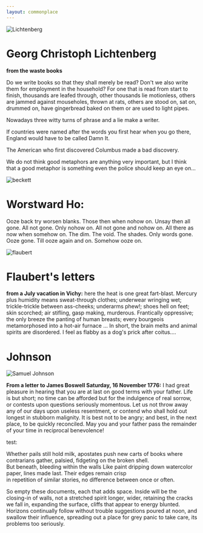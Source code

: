 ```yaml
---
layout: commonplace
---
```


![Lichtenberg](https://upload.wikimedia.org/wikipedia/commons/thumb/1/1b/Georg_Christoph_Lichtenberg2.jpg/658px-Georg_Christoph_Lichtenberg2.jpg)

# Georg Christoph Lichtenberg

**from the waste books**

Do we write books so that they shall merely be read? Don't we also write them for employment in the household? For one that is read from start to finish, thousands are leafed through, other thousands lie motionless, others are jammed against mouseholes, thrown at rats, others are stood on, sat on, drummed on, have gingerbread baked on them or are used to light pipes.

Nowadays three witty turns of phrase and a lie make a writer. 

If countries were named after the words you first hear when you go there, England would have to be called Damn It.

The American who first discovered Columbus made a bad discovery. 

We do not think good metaphors are anything very important, but I think that a good metaphor is something even the police should keep an eye on... 

![beckett](http://payload.cargocollective.com/1/0/128/523480/BECKETT.jpg)

# Worstward Ho:
Ooze back try worsen blanks. Those then when nohow on. Unsay then all gone. All not gone. Only nohow on. All not gone and nohow on. All there as now when somehow on. The dim. The void. The shades. Only words gone. Ooze gone. Till ooze again and on. Somehow ooze on. 

![flaubert](https://www.desitinpharma.com/fileadmin/user_upload/de/Kunstforum/Beruehmte_Epilepsiekranke/giraud_charge_2.jpg)

# Flaubert's letters 
**from a July vacation in Vichy:**
here the heat is one great fart-blast.  Mercury plus humidity means sweat-through clothes; underwear wringing wet; trickle-trickle between ass-cheeks; underarms phew!; shoes hell on feet; skin scorched; air stifling, gasp making, murderous. Frantically oppressive; the only breeze the panting of human breasts; every bourgeois metamorphosed into a hot-air furnace ... In short, the brain melts and animal spirits are disordered.  I feel as flabby as a dog's prick after coitus....

# **Johnson**

![Samuel Johnson](https://upload.wikimedia.org/wikipedia/commons/2/20/Samuel_Johnson_by_Joshua_Reynolds.jpg)

**From a letter to James Boswell Saturday, 16 November 1776:**
I had great pleasure in hearing that you are at last on good terms with your father. Life is but short; no time can be afforded but for the indulgence of real sorrow, or contests upon questions seriously momentous. Let us not throw away any of our days upon useless resentment, or contend who shall hold out longest in stubborn malignity. It is best not to be angry; and best, in the next place, to be quickly reconciled. May you and your father pass the remainder of your time in reciprocal benevolence!  


test:

Whether pails still hold milk, 
apostates push new carts of books 
where contrarians gather, palsied, 
fidgeting on the broken shell.  
But beneath, bleeding within the walls
Like paint dripping down watercolor paper, 
lines made last.  Their edges remain crisp  
in repetition of similar stories, 
no difference between once or often.

So empty these documents, 
each that adds space. Inside will be
the closing-in of walls, not a stretched 
spirit longer, wider, retaining the
cracks we fall in, expanding the surface, 
cliffs that appear to energy blunted.  
Horizons continually follow without trouble 
suggestions poured at noon, and swallow
their influence, spreading out a place
for grey panic to take care,
its problems too seriously.




